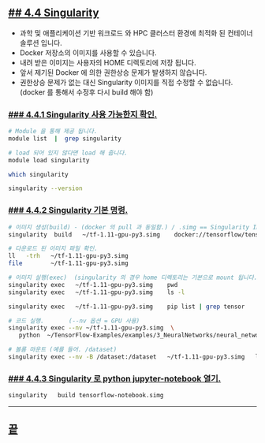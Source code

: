 [userguide]: https://github.com/dasandata/Open_HPC/tree/master/Document/User%20Guide#-%EB%AA%A9%EC%B0%A8
[ohpc]: http://openhpc.community/
[slurm]: https://slurm.schedmd.com/

[4]: https://github.com/dasandata/Open_HPC/tree/master/Document/User%20Guide/4_app_env
[4.1]: https://github.com/dasandata/Open_HPC/blob/master/Document/User%20Guide/4_app_env/4.1_Anaconda.md
[4.2]: https://github.com/dasandata/Open_HPC/blob/master/Document/User%20Guide/4_app_env/4.2_Module.md
[4.3]: https://github.com/dasandata/Open_HPC/blob/master/Document/User%20Guide/4_app_env/4.3_Docker.md
[4.4]: https://github.com/dasandata/Open_HPC/blob/master/Document/User%20Guide/4_app_env/4.4_Singularity.md

## [## 4.4  Singularity][4]  

* 과학 및 애플리케이션 기반 워크로드 와 HPC 클러스터 환경에 최적화 된 컨테이너 솔루션 입니다.
* Docker 저장소의 이미지를 사용할 수 있습니다.
* 내려 받은 이미지는 사용자의 HOME 디렉토리에 저장 됩니다.
* 앞서 제기된 Docker 에 의한 권한상승 문제가 발생하지 않습니다.
* 권한상승 문제가 없는 대신 Singularity 이미지를 직접 수정할 수 없습니다. (docker 를 통해서 수정후 다시 build 해야 함)

### [### 4.4.1 Singularity 사용 가능한지 확인.][4.4]
```bash
# Module 을 통해 제공 됩니다.
module list  |  grep singularity

# load 되어 있지 않다면 load 해 줍니다.
module load singularity

which singularity

singularity --version
```

### [### 4.4.2 Singularity 기본 명령.][4.4]

```bash
# 이미지 생성(build) - (docker 의 pull 과 동일함.) / .simg == Singularity Image
singularity  build   ~/tf-1.11-gpu-py3.simg    docker://tensorflow/tensorflow:1.11.0-gpu-py3

# 다운로드 된 이미지 파일 확인.
ll   -trh   ~/tf-1.11-gpu-py3.simg
file        ~/tf-1.11-gpu-py3.simg

# 이미지 실행(exec)  (singularity 의 경우 home 디렉토리는 기본으로 mount 됩니다.)
singularity exec   ~/tf-1.11-gpu-py3.simg    pwd
singularity exec   ~/tf-1.11-gpu-py3.simg    ls -l

singularity exec   ~/tf-1.11-gpu-py3.simg    pip list | grep tensor

# 코드 실행.       (--nv 옵션 = GPU 사용)    
singularity exec --nv ~/tf-1.11-gpu-py3.simg  \
   python  ~/TensorFlow-Examples/examples/3_NeuralNetworks/neural_network_raw.py

# 볼롬 마운트 (예를 들어. /dataset)
singularity exec --nv -B /dataset:/dataset   ~/tf-1.11-gpu-py3.simg   ls -l /dataset
```

### [### 4.4.3 Singularity 로 python jupyter-notebook 열기.][4.4]

```bash
singularity   build tensorflow-notebook.simg
```















***
## [끝][4.4]
